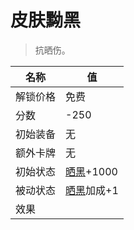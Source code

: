 # 皮肤黝黑  
> 抗晒伤。  
  
名称  |  值  
----  |  ----  
解锁价格  |  免费  
分数  |  -250  
初始装备  |  无  
额外卡牌  |  无  
初始状态  |  [晒黑](Tanning.md)+1000  
被动状态  |  [晒黑](Tanning.md)加成+1  
效果  |    


<script>document.title="皮肤黝黑 - 卡牌生存百科 Card Survival Wiki";</script>